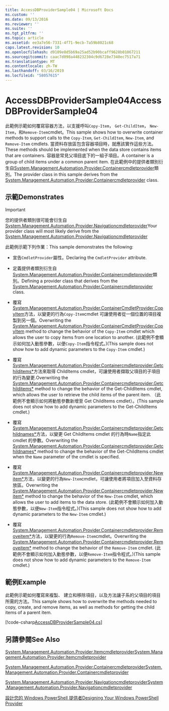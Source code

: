 ```yaml
---
title: AccessDBProviderSample04 | Microsoft Docs
ms.custom: ''
ms.date: 09/13/2016
ms.reviewer: ''
ms.suite: ''
ms.tgt_pltfrm: ''
ms.topic: article
ms.assetid: ee3a7e56-7331-4f71-9ecb-7a59b8021c68
caps.latest.revision: 10
ms.openlocfilehash: d9109e8d5b69a25ad52b90bcaff9628b01067211
ms.sourcegitcommit: caac7d098a448232304c9d6728e7340ec7517a71
ms.translationtype: MT
ms.contentlocale: zh-TW
ms.lasthandoff: 03/16/2019
ms.locfileid: "58057615"
---
```

# <a name="accessdbprovidersample04"></a><span data-ttu-id="00122-102">AccessDBProviderSample04</span><span class="sxs-lookup"><span data-stu-id="00122-102">AccessDBProviderSample04</span></span>

<span data-ttu-id="00122-103">此範例示範如何覆寫容器方法，以支援呼叫`Copy-Item`， `Get-ChildItem`， `New-Item`，和`Remove-Item`cmdlet。</span><span class="sxs-lookup"><span data-stu-id="00122-103">This sample shows how to overwrite container methods to support calls to the `Copy-Item`, `Get-ChildItem`, `New-Item`, and `Remove-Item` cmdlets.</span></span> <span data-ttu-id="00122-104">當資料存放區包含容器項目時，就應該實作這些方法。</span><span class="sxs-lookup"><span data-stu-id="00122-104">These methods should be implemented when the data store contains items that are containers.</span></span> <span data-ttu-id="00122-105">容器是常見父項目底下的一組子項目。</span><span class="sxs-lookup"><span data-stu-id="00122-105">A container is a group of child items under a common parent item.</span></span> <span data-ttu-id="00122-106">在此範例中的提供者類別衍生自[System.Management.Automation.Provider.Containercmdletprovider](/dotnet/api/System.Management.Automation.Provider.ContainerCmdletProvider)類別。</span><span class="sxs-lookup"><span data-stu-id="00122-106">The provider class in this sample derives from the [System.Management.Automation.Provider.Containercmdletprovider](/dotnet/api/System.Management.Automation.Provider.ContainerCmdletProvider) class.</span></span>

## <a name="demonstrates"></a><span data-ttu-id="00122-107">示範</span><span class="sxs-lookup"><span data-stu-id="00122-107">Demonstrates</span></span>

> [!IMPORTANT]
> <span data-ttu-id="00122-108">您的提供者類別很可能會衍生自[System.Management.Automation.Provider.Navigationcmdletprovider](/dotnet/api/System.Management.Automation.Provider.NavigationCmdletProvider)</span><span class="sxs-lookup"><span data-stu-id="00122-108">Your provider class will most likely derive from the [System.Management.Automation.Provider.Navigationcmdletprovider](/dotnet/api/System.Management.Automation.Provider.NavigationCmdletProvider)</span></span>

<span data-ttu-id="00122-109">此範例示範下列作業：</span><span class="sxs-lookup"><span data-stu-id="00122-109">This sample demonstrates the following:</span></span>

- <span data-ttu-id="00122-110">宣告`CmdletProvider`屬性。</span><span class="sxs-lookup"><span data-stu-id="00122-110">Declaring the `CmdletProvider` attribute.</span></span>

- <span data-ttu-id="00122-111">定義提供者類別衍生自[System.Management.Automation.Provider.Containercmdletprovider](/dotnet/api/System.Management.Automation.Provider.ContainerCmdletProvider)類別。</span><span class="sxs-lookup"><span data-stu-id="00122-111">Defining a provider class that derives from the [System.Management.Automation.Provider.Containercmdletprovider](/dotnet/api/System.Management.Automation.Provider.ContainerCmdletProvider) class.</span></span>

- <span data-ttu-id="00122-112">覆寫[System.Management.Automation.Provider.ContainerCmdletProvider.CopyItem](/dotnet/api/System.Management.Automation.Provider.ContainerCmdletProvider.CopyItem)方法，以變更的行為`Copy-Item`cmdlet 可讓使用者從一個位置的項目複製到另一個。</span><span class="sxs-lookup"><span data-stu-id="00122-112">Overwriting the [System.Management.Automation.Provider.ContainerCmdletProvider.CopyItem](/dotnet/api/System.Management.Automation.Provider.ContainerCmdletProvider.CopyItem) method to change the behavior of the `Copy-Item` cmdlet which allows the user to copy items from one location to another.</span></span> <span data-ttu-id="00122-113">(此範例不會顯示如何加入動態參數，以便`Copy-Item`指令程式。)</span><span class="sxs-lookup"><span data-stu-id="00122-113">(This sample does not show how to add dynamic parameters to the `Copy-Item` cmdlet.)</span></span>

- <span data-ttu-id="00122-114">覆寫[System.Management.Automation.Provider.Containercmdletprovider.Getchilditems\*](/dotnet/api/System.Management.Automation.Provider.ContainerCmdletProvider.GetChildItems)方法來取得 ChildItems cmdlet，可讓使用者擷取父項目的子項目的行為變更.</span><span class="sxs-lookup"><span data-stu-id="00122-114">Overwriting the [System.Management.Automation.Provider.Containercmdletprovider.Getchilditems\*](/dotnet/api/System.Management.Automation.Provider.ContainerCmdletProvider.GetChildItems) method to change the behavior of the Get-ChildItems cmdlet, which allows the user to retrieve the child items of the parent item.</span></span> <span data-ttu-id="00122-115">（此範例不會顯示如何將動態參數新增至 Get ChildItems cmdlet）。</span><span class="sxs-lookup"><span data-stu-id="00122-115">(This sample does not show how to add dynamic parameters to the Get-ChildItems cmdlet.)</span></span>

- <span data-ttu-id="00122-116">覆寫[System.Management.Automation.Provider.Containercmdletprovider.Getchildnames\*](/dotnet/api/System.Management.Automation.Provider.ContainerCmdletProvider.GetChildNames)方法，以變更 Get ChildItems cmdlet 的行為時`Name`指定此 cmdlet 的參數。</span><span class="sxs-lookup"><span data-stu-id="00122-116">Overwriting the [System.Management.Automation.Provider.Containercmdletprovider.Getchildnames\*](/dotnet/api/System.Management.Automation.Provider.ContainerCmdletProvider.GetChildNames) method to change the behavior of the Get-ChildItems cmdlet when the `Name` parameter of the cmdlet is specified.</span></span>

- <span data-ttu-id="00122-117">覆寫[System.Management.Automation.Provider.Containercmdletprovider.Newitem\*](/dotnet/api/System.Management.Automation.Provider.ContainerCmdletProvider.NewItem)方法，以變更的行為`New-Item`cmdlet，可讓使用者將項目加入至資料存放區。</span><span class="sxs-lookup"><span data-stu-id="00122-117">Overwriting the [System.Management.Automation.Provider.Containercmdletprovider.Newitem\*](/dotnet/api/System.Management.Automation.Provider.ContainerCmdletProvider.NewItem) method to change the behavior of the `New-Item` cmdlet, which allows the user to add items to the data store.</span></span> <span data-ttu-id="00122-118">(此範例不會顯示如何加入動態參數，以便`New-Item`指令程式。)</span><span class="sxs-lookup"><span data-stu-id="00122-118">(This sample does not show how to add dynamic parameters to the `New-Item` cmdlet.)</span></span>

- <span data-ttu-id="00122-119">覆寫[System.Management.Automation.Provider.Containercmdletprovider.Removeitem\*](/dotnet/api/System.Management.Automation.Provider.ContainerCmdletProvider.RemoveItem)方法，以變更的行為`Remove-Item`cmdlet。</span><span class="sxs-lookup"><span data-stu-id="00122-119">Overwriting the [System.Management.Automation.Provider.Containercmdletprovider.Removeitem\*](/dotnet/api/System.Management.Automation.Provider.ContainerCmdletProvider.RemoveItem) method to change the behavior of the `Remove-Item` cmdlet.</span></span> <span data-ttu-id="00122-120">(此範例不會顯示如何加入動態參數，以便`Remove-Item`指令程式。)</span><span class="sxs-lookup"><span data-stu-id="00122-120">(This sample does not show how to add dynamic parameters to the `Remove-Item` cmdlet.)</span></span>

## <a name="example"></a><span data-ttu-id="00122-121">範例</span><span class="sxs-lookup"><span data-stu-id="00122-121">Example</span></span>

<span data-ttu-id="00122-122">此範例示範如何覆寫來複製、 建立和移除項目，以及方法讓子系的父項目的項目所需的方法。</span><span class="sxs-lookup"><span data-stu-id="00122-122">This sample shows how to overwrite the methods needed to copy, create, and remove items, as well as methods for getting the child items of a parent item.</span></span>

[!code-csharp[AccessDBProviderSample04.cs](../../powershell-sdk-samples/SDK-2.0/csharp/AccessDBProviderSample06/AccessDBProviderSample06.cs#L11-L1635 "AccessDBProviderSample04.cs")]

## <a name="see-also"></a><span data-ttu-id="00122-123">另請參閱</span><span class="sxs-lookup"><span data-stu-id="00122-123">See Also</span></span>

[<span data-ttu-id="00122-124">System.Management.Automation.Provider.Itemcmdletprovider</span><span class="sxs-lookup"><span data-stu-id="00122-124">System.Management.Automation.Provider.Itemcmdletprovider</span></span>](/dotnet/api/System.Management.Automation.Provider.ItemCmdletProvider)

[<span data-ttu-id="00122-125">System.Management.Automation.Provider.Containercmdletprovider</span><span class="sxs-lookup"><span data-stu-id="00122-125">System.Management.Automation.Provider.Containercmdletprovider</span></span>](/dotnet/api/System.Management.Automation.Provider.ContainerCmdletProvider)

[<span data-ttu-id="00122-126">System.Management.Automation.Provider.Navigationcmdletprovider</span><span class="sxs-lookup"><span data-stu-id="00122-126">System.Management.Automation.Provider.Navigationcmdletprovider</span></span>](/dotnet/api/System.Management.Automation.Provider.NavigationCmdletProvider)

[<span data-ttu-id="00122-127">設計您的 Windows PowerShell 提供者</span><span class="sxs-lookup"><span data-stu-id="00122-127">Designing Your Windows PowerShell Provider</span></span>](./provider-types.md)